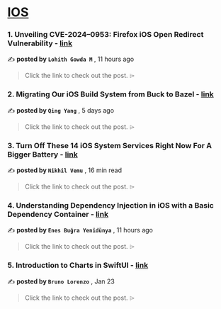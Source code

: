 
<h1><a href=https://medium.com/tag/ios/recommended target="_blank" rel="noopener noreferrer">IOS</a></h1>
<h3>1. Unveiling CVE-2024–0953: Firefox iOS Open Redirect Vulnerability - <a href=https://medium.com/@lohigowda/unveiling-cve-2024-0953-firefox-ios-open-redirect-vulnerability-57533efb4cf4?source=tag_recommended_feed---------0-84----------ios----------1cce53da_edc4_4c53_8975_d112ea88bf79------- target="_blank" rel="noopener noreferrer">link</a></h3>

✍️ **posted by `Lohith Gowda M`** <date> , 11 hours ago</date>

<blockquote>Click the link to check out the post. ⌲</blockquote>

<h3>2. Migrating Our iOS Build System from Buck to Bazel - <a href=https://medium.com/airbnb-engineering/migrating-our-ios-build-system-from-buck-to-bazel-ddd6f3f25aa3?source=tag_recommended_feed---------1-107----------ios----------1cce53da_edc4_4c53_8975_d112ea88bf79------- target="_blank" rel="noopener noreferrer">link</a></h3>

✍️ **posted by `Qing Yang`** <date> , 5 days ago</date>

<blockquote>Click the link to check out the post. ⌲</blockquote>

<h3>3. Turn Off These 14 iOS System Services Right Now For A Bigger Battery - <a href=https://medium.com/macoclock/turn-off-these-14-ios-system-services-right-now-for-a-bigger-battery-872e902b5a72?source=tag_recommended_feed---------2-85----------ios----------1cce53da_edc4_4c53_8975_d112ea88bf79------- target="_blank" rel="noopener noreferrer">link</a></h3>

✍️ **posted by `Nikhil Vemu`** <date> , 16 min read</date>

<blockquote>Click the link to check out the post. ⌲</blockquote>

<h3>4. Understanding Dependency Injection in iOS with a Basic Dependency Container - <a href=https://medium.com/@nsbugra/understanding-dependency-injection-in-ios-with-a-basic-dependency-container-336d86f70b01?source=tag_recommended_feed---------3-84----------ios----------1cce53da_edc4_4c53_8975_d112ea88bf79------- target="_blank" rel="noopener noreferrer">link</a></h3>

✍️ **posted by `Enes Buğra Yenidünya`** <date> , 11 hours ago</date>

<blockquote>Click the link to check out the post. ⌲</blockquote>

<h3>5. Introduction to Charts in SwiftUI - <a href=https://medium.com/@blorenzop/swiftui-charts-b6fa4aca46db?source=tag_recommended_feed---------4-107----------ios----------1cce53da_edc4_4c53_8975_d112ea88bf79------- target="_blank" rel="noopener noreferrer">link</a></h3>

✍️ **posted by `Bruno Lorenzo`** <date> , Jan 23</date>

<blockquote>Click the link to check out the post. ⌲</blockquote>

